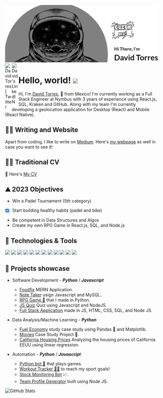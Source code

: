 <a href="https://whyiliketocode.herokuapp.com/" target="_blank">
  <img src=header_image.png>
</a>

<a href="https://twitter.com/davidtorresc8">
  <img align="left" alt="David Torres | Twitter" width="22px" src="https://raw.githubusercontent.com/jmnote/z-icons/master/svg/twitter.svg" />
</a>
<a href="https://www.linkedin.com/in/david-tc/">
  <img align="left" alt="David's LinkedIN" width="22px" src="https://www.vectorlogo.zone/logos/linkedin/linkedin-icon.svg" />
</a>

<br />

# Hello, world! <img src="https://raw.githubusercontent.com/MartinHeinz/MartinHeinz/master/wave.gif" width = "40">


Hi, I'm [David Torres](https://www.linkedin.com/in/david-tc/), 🚀 from Mexico! I'm currently working as a Full Stack Engineer at Nymbus with 3 years of experience using React.js, SQL, Kraken and GitHub. Along with my team I'm currently developing a geolocation application for Desktop (React) and Mobile (React Native).

## ✍🏻 Writing and Website

Apart from coding, I like to write on [Medium](https://davidtorresc.medium.com/). Here's [my webpage](https://davidtc8.github.io/My_portfolio/) as well in case you want to see it! 

## 👨‍💻 Traditional CV

📝 Here's [My CV](https://drive.google.com/file/d/1rMMDQuNwJNbnBl1lweZAbYQ51MdtG30K/view?usp=sharing)
  
## ⛰️ 2023 Objectives

- Win a Padel Tournament (5th category)
- [x] Start building healthy habits (padel and bike)
- Be competent in Data Structures and Algos
- Create my own RPG Game in React.js, SQL, and Node.js

## 🤖 Technologies & Tools

![](https://img.shields.io/badge/IDE-VS-informational?style=flat&logo=visualstudio&logoColor=white&color=11A1FF)
![](https://img.shields.io/badge/IDE-Pycharm-informational?style=flat&logo=pycharm&logoColor=white&color=11A1FF)
![](https://img.shields.io/badge/Code-Python-informational?style=flat&logo=python&logoColor=white&color=11A1FF)
![](https://img.shields.io/badge/Code-Javascript-informational?style=flat&logo=javascript&logoColor=white&color=11A1FF)
![](https://img.shields.io/badge/Code-Git-informational?style=flat&logo=git&logoColor=white&color=11A1FF)
![](https://img.shields.io/badge/Library-React-informational?style=flat&logo=react&logoColor=white&color=11A1FF)
![](https://img.shields.io/badge/Framework-Flask-informational?style=flat&logo=flask&logoColor=white&color=11A1FF)
![](https://img.shields.io/badge/Library-Selenium-informational?style=flat&logo=selenium&logoColor=white&color=11A1FF)
![](https://img.shields.io/badge/Data-Pandas-informational?style=flat&logo=pandas&logoColor=white&color=11A1FF)
![](https://img.shields.io/badge/Code-SQL-informational?style=flat&logo=postgresql&logoColor=white&color=11A1FF)
![](https://img.shields.io/badge/Repository-GitHub-informational?style=flat&logo=github&logoColor=white&color=11A1FF)
![](https://img.shields.io/badge/Scrum-Jira-informational?style=flat&logo=jira&logoColor=white&color=11A1FF)

## 💼 Projects showcase

- Software Development - _**Python**_ / _**Javascript**_
  - [Foodfix](https://food-fix-app.herokuapp.com/) MERN Application.
  - [Note Taker](https://note-taking-app-js.herokuapp.com/) usign Javascript and MySQL.
  - [RPG Game 🎲](https://github.com/davidtc8/My_First_RPG_Game) that I made in Python.
  - [JS Quiz](https://davidtc8.github.io/JS-Quiz/) Quiz using Javascript and NodeJS.
  - [Full Stack Application](https://github.com/davidtc8/Food-fix) made in JS, HTML, CSS, SQL, and Node JS.

- Data Analysis/Machine Learning - _**Python**_
  - [Fuel Economy](https://github.com/davidtc8/Fuel_Economy_Data_Analysis) study case study using Pandas 🐼 and Matplotlib.
  - [Movies](https://github.com/davidtc8/Movies_Data_Analysis) Case Study Project 🎥. 
  - [California Housing Prices](https://github.com/davidtc8/California-Housing-Prices) Analyzing the housing prices of California EEUU using linear regression.

- Automation - _**Python**_ / _**Javascript**_
  - [Python bot 🤖](https://github.com/davidtc8/Automated_game_playing_bot) that plays games.
  - [Workout Tracker 🏃‍♂️](https://github.com/davidtc8/Workout_Tracker) to reach my sport goals!
  - [Stock Monitoring Bot](https://github.com/davidtc8/Stock-Monitoring-Project) 📈.
  - [Team Profile Generator](https://github.com/davidtc8/team-profile-gen) built using Node JS.

![GitHub Stats](https://github-readme-stats.vercel.app/api?username=davidtc8&theme=radical)

